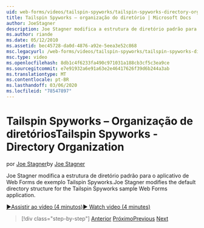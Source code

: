 ```yaml
---
uid: web-forms/videos/tailspin-spyworks/tailspin-spyworks-directory-organization
title: Tailspin Spyworks – organização do diretório | Microsoft Docs
author: JoeStagner
description: Joe Stagner modifica a estrutura de diretório padrão para o aplicativo de Web Forms de exemplo Tailspin Spyworks.
ms.author: riande
ms.date: 05/12/2010
ms.assetid: bec45728-da0d-4876-a92e-5eea3e52c868
msc.legacyurl: /web-forms/videos/tailspin-spyworks/tailspin-spyworks-directory-organization
msc.type: video
ms.openlocfilehash: 8db1c4f6233fa490c971031a188cb3cf5c3ea9ce
ms.sourcegitcommit: e7e91932a6e91a63e2e46417626f39d6b244a3ab
ms.translationtype: MT
ms.contentlocale: pt-BR
ms.lasthandoff: 03/06/2020
ms.locfileid: "78547897"
---
```

# <a name="tailspin-spyworks---directory-organization"></a><span data-ttu-id="c8dff-103">Tailspin Spyworks – Organização de diretórios</span><span class="sxs-lookup"><span data-stu-id="c8dff-103">Tailspin Spyworks - Directory Organization</span></span>

<span data-ttu-id="c8dff-104">por [Joe Stagner](https://github.com/JoeStagner)</span><span class="sxs-lookup"><span data-stu-id="c8dff-104">by [Joe Stagner](https://github.com/JoeStagner)</span></span>

<span data-ttu-id="c8dff-105">Joe Stagner modifica a estrutura de diretório padrão para o aplicativo de Web Forms de exemplo Tailspin Spyworks.</span><span class="sxs-lookup"><span data-stu-id="c8dff-105">Joe Stagner modifies the default directory structure for the Tailspin Spyworks sample Web Forms application.</span></span>

[<span data-ttu-id="c8dff-106">&#9654;Assistir ao vídeo (4 minutos)</span><span class="sxs-lookup"><span data-stu-id="c8dff-106">&#9654; Watch video (4 minutes)</span></span>](https://channel9.msdn.com/Blogs/ASP-NET-Site-Videos/tailspin-spyworks-directory-organization)

> [!div class="step-by-step"]
> <span data-ttu-id="c8dff-107">[Anterior](tailspin-spyworks-intro-ui-and-edm.md)
> [Próximo](tailspin-spyworks-category-menu.md)</span><span class="sxs-lookup"><span data-stu-id="c8dff-107">[Previous](tailspin-spyworks-intro-ui-and-edm.md)
[Next](tailspin-spyworks-category-menu.md)</span></span>
